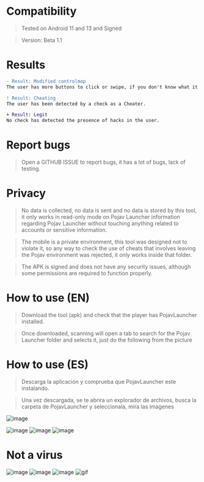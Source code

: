 # Compatibility
> Tested on Android 11 and 13 and Signed

> Version: Beta 1.1

# Results
```diff
- Result: Modified controlmap
The user has more buttons to click or swipe, if you don't know what it is ignore it and consider it legit.
```

```diff
! Result: Cheating
The user has been detected by a check as a Cheater.
```

```diff
+ Result: Legit
No check has detected the presence of hacks in the user.
```

# Report bugs
> Open a GITHUB ISSUE to report bugs, it has a lot of bugs, lack of testing.

# Privacy
> No data is collected, no data is sent and no data is stored by this tool, it only works in read-only mode on Pojav Launcher information regarding Pojav Launcher without touching anything related to accounts or sensitive information.

> The mobile is a private environment, this tool was designed not to violate it, so any way to check the use of cheats that involves leaving the Pojav environment was rejected, it only works inside that folder.

> The APK is signed and does not have any security issues, although some permissions are required to function properly.

# How to use (EN)
> Download the tool (apk) and check that the player has PojavLauncher installed.

> Once downloaded, scanning will open a tab to search for the Pojav Launcher folder and selects it, just do the following from the picture



# How to use (ES)
> Descarga la aplicación y comprueba que PojavLauncher este instalando.

> Una vez descargada, se te abrira un explorador de archivos, busca la carpeta de PojavLauncher y seleccionala, mira las imagenes

![image](https://github.com/nay-cat/Shard-screenshare-tool/assets/63517637/56eebc84-d2b8-4364-83b6-6af27c1f9506)

![image](https://github.com/nay-cat/Shard-screenshare-tool/assets/63517637/60cbce48-1f2d-4a3a-b25c-d62a9f7216f8)
![image](https://github.com/nay-cat/Shard-screenshare-tool/assets/63517637/f87de2f2-e303-4ba7-81d8-b00625f7e833)
![image](https://github.com/nay-cat/Shard-screenshare-tool/assets/63517637/64124870-49fe-45fd-bb63-1876faceda3c)

# Not a virus

![image](https://github.com/nay-cat/Shard-screenshare-tool/assets/63517637/02c66140-8288-4164-802d-d570574c9987)
![image](https://github.com/nay-cat/Shard-screenshare-tool/assets/63517637/d76ea205-a82b-481b-8606-022005c6f335)
![image](https://github.com/nay-cat/Shard-screenshare-tool/assets/63517637/d251ce50-506a-499c-b281-3380a8b404be)
![gif](https://github.com/nay-cat/Shard-screenshare-tool/assets/63517637/ff8756bf-52a5-4671-8864-dcf371c589c6)

